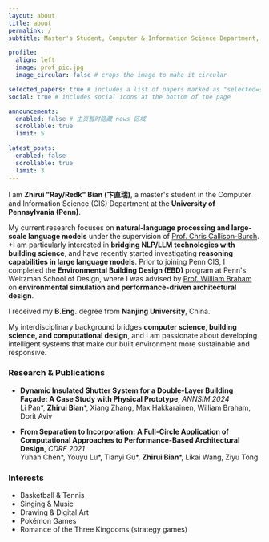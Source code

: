 ```yaml
---
layout: about
title: about
permalink: /
subtitle: Master's Student, Computer & Information Science Department, University of Pennsylvania

profile:
  align: left
  image: prof_pic.jpg
  image_circular: false # crops the image to make it circular

selected_papers: true # includes a list of papers marked as "selected={true}"
social: true # includes social icons at the bottom of the page

announcements:
  enabled: false # 主页暂时隐藏 news 区域
  scrollable: true
  limit: 5

latest_posts:
  enabled: false
  scrollable: true
  limit: 3
---
```


I am **Zhirui "Ray/Redk" Bian (卞直瑞)**, a master's student in the Computer and Information Science (CIS) Department at the **University of Pennsylvania (Penn)**.

My current research focuses on **natural-language processing and large-scale language models** under the supervision of [Prof.&nbsp;Chris&nbsp;Callison-Burch](https://www.cis.upenn.edu/~ccb/).
+I am particularly interested in **bridging NLP/LLM technologies with building science**, and have recently started investigating **reasoning capabilities in large language models**.
Prior to joining Penn CIS, I completed the **Environmental Building Design (EBD)** program at Penn's Weitzman School of Design, where I was advised by [Prof.&nbsp;William&nbsp;Braham](https://www.design.upenn.edu/people/william-w-braham) on **environmental simulation and performance-driven architectural design**.

I received my **B.Eng.** degree from **Nanjing University**, China.

My interdisciplinary background bridges **computer science, building science, and computational design**, and I am passionate about developing intelligent systems that make our built environment more sustainable and responsive.

### Research & Publications

* **Dynamic Insulated Shutter System for a Double-Layer Building Façade: A Case Study with Physical Prototype**, *ANNSIM 2024*  
  Li Pan*, **Zhirui Bian***, Xiang Zhang, Max Hakkarainen, William Braham, Dorit Aviv

* **From Separation to Incorporation: A Full-Circle Application of Computational Approaches to Performance-Based Architectural Design**, *CDRF 2021*  
  Yuhan Chen*, Youyu Lu*, Tianyi Gu*, **Zhirui Bian***, Likai Wang, Ziyu Tong

### Interests

* Basketball & Tennis  
* Singing & Music  
* Drawing & Digital Art  
* Pokémon Games  
* Romance of the Three Kingdoms (strategy games)
